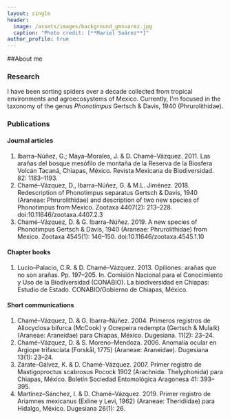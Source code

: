 ```yaml
---
layout: single
header:
  image: /assets/images/background_gmsuarez.jpg
  caption: "Photo credit: [**Mariel Suárez**]"
author_profile: true
---
```


##About me

### Research
I have been sorting spiders over a decade collected from tropical environments and agroecosystems of Mexico.
Currently, I'm focused in the taxonomy of the genus *Phonotimpus* Gertsch & Davis, 1940 (Phrurolithidae).

### Publications
#### Journal articles
1.	Ibarra–Núñez, G.; Maya–Morales, J. & D. Chamé–Vázquez. 2011. Las arañas del bosque mesófilo de montaña de la Reserva de la Biosfera Volcán Tacaná, Chiapas, México. Revista Mexicana de Biodiversidad. 82: 1183–1193.
2.	Chamé–Vázquez, D., Ibarra–Núñez, G. & M.L. Jiménez. 2018. Redescription of Phonotimpus separatus Gertsch & Davis, 1940 (Araneae: Phrurolithidae) and description of two new species of Phonotimpus from Mexico. Zootaxa 4407(2): 213–228. doi:10.11646/zootaxa.4407.2.3
3.	Chamé–Vázquez, D. & G. Ibarra–Núñez. 2019. A new species of Phonotimpus Gertsch & Davis, 1940 (Araneae: Phrurolithidae) from Mexico. Zootaxa 4545(1): 146–150. doi:10.11646/zootaxa.4545.1.10

#### Chapter books
1.	Lucio–Palacio, C.R. & D. Chamé–Vázquez. 2013. Opiliones: arañas que no son arañas. Pp. 197–205. In. Comisión Nacional para el Conocimiento y Uso de la Biodiversidad (CONABIO). La biodiversidad en Chiapas: Estudio de Estado. CONABIO/Gobierno de Chiapas, México.

#### Short communications
1.	Chamé–Vázquez, D. & G. Ibarra–Núñez. 2004. Primeros registros de Allocyclosa bifurca (McCook) y Ocrepeira redempta (Gertsch & Mulaik) (Araneae: Araneidae) para Chiapas, México. Dugesiana. 11(2): 23–24.
2.	Chamé–Vázquez, D. & S. Moreno–Mendoza. 2006. Anomalía ocular en Argiope trifasciata (Forskål, 1775) (Araneae: Araneidae). Dugesiana 13(1): 23–24.
3.	Zárate–Gálvez, K. & D. Chamé–Vázquez. 2007. Primer registro de Mastigoproctus scabrosus Pocock 1902 (Arachnida: Thelyphonida) para Chiapas, México. Boletín Sociedad Entomológica Aragonesa 41: 393–395.
4.	Martínez–Sánchez, I. & D. Chamé–Vázquez. 2019. Primer registro de Ariamnes mexicanus (Exline y Levi, 1962) (Araneae: Theridiidae) para Hidalgo, México. Dugesiana 26(1): 26.


